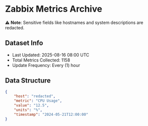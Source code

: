 # Zabbix Metrics Archive

⚠️ **Note**: Sensitive fields like hostnames and system descriptions are redacted.

## Dataset Info
- Last Updated: 2025-08-16 08:00 UTC
- Total Metrics Collected: 1158
- Update Frequency: Every (1) hour

## Data Structure
```json
{
    "host": "redacted",
    "metric": "CPU Usage",
    "value": "12.5",
    "units": "%",
    "timestamp": "2024-05-21T12:00:00"
}
```
